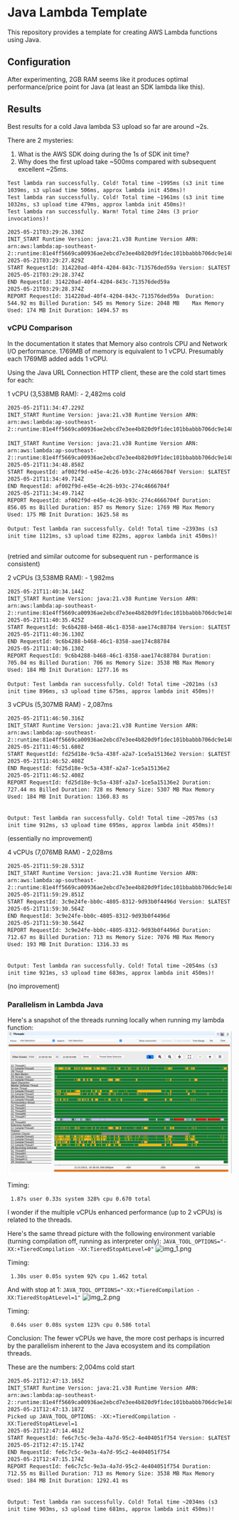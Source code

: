 # Java Lambda Template
This repository provides a template for creating AWS Lambda functions using Java.

## Configuration
After experimenting, 2GB RAM seems like it produces optimal performance/price point for Java (at least an SDK lambda like this).

## Results
Best results for a cold Java lambda S3 upload so far are around ~2s.

There are 2 mysteries:
1. What is the AWS SDK doing during the 1s of SDK init time?
2. Why does the first upload take ~500ms compared with subsequent excellent ~25ms.

```Output
Test lambda ran successfully. Cold! Total time ~1995ms (s3 init time 1039ms, s3 upload time 506ms, approx lambda init 450ms)!
Test lambda ran successfully. Cold! Total time ~1961ms (s3 init time 1032ms, s3 upload time 479ms, approx lambda init 450ms)!
Test lambda ran successfully. Warm! Total time 24ms (3 prior invocations)!
```

```CloudWatch Logs
2025-05-21T03:29:26.330Z
INIT_START Runtime Version: java:21.v38 Runtime Version ARN: arn:aws:lambda:ap-southeast-2::runtime:81e4ff5669ca00936ae2ebcd7e3ee4b820d9f1dec101bbabbb706dc9e1481298
2025-05-21T03:29:27.829Z
START RequestId: 314220ad-40f4-4204-843c-713576ded59a Version: $LATEST
2025-05-21T03:29:28.374Z
END RequestId: 314220ad-40f4-4204-843c-713576ded59a
2025-05-21T03:29:28.374Z
REPORT RequestId: 314220ad-40f4-4204-843c-713576ded59a	Duration: 544.92 ms	Billed Duration: 545 ms	Memory Size: 2048 MB	Max Memory Used: 174 MB	Init Duration: 1494.57 ms	
```


### vCPU Comparison

In the documentation it states that Memory also controls CPU and Network I/O performance.
1769MB of memory is equivalent to 1 vCPU.
Presumably each 1769MB added adds 1 vCPU.

Using the Java URL Connection HTTP client, these are the cold start times for each:

1 vCPU (3,538MB RAM): - 2,482ms cold
```
2025-05-21T11:34:47.229Z
INIT_START Runtime Version: java:21.v38	Runtime Version ARN: arn:aws:lambda:ap-southeast-2::runtime:81e4ff5669ca00936ae2ebcd7e3ee4b820d9f1dec101bbabbb706dc9e1481298

INIT_START Runtime Version: java:21.v38 Runtime Version ARN: arn:aws:lambda:ap-southeast-2::runtime:81e4ff5669ca00936ae2ebcd7e3ee4b820d9f1dec101bbabbb706dc9e1481298
2025-05-21T11:34:48.858Z
START RequestId: af002f9d-e45e-4c26-b93c-274c4666704f Version: $LATEST
2025-05-21T11:34:49.714Z
END RequestId: af002f9d-e45e-4c26-b93c-274c4666704f
2025-05-21T11:34:49.714Z
REPORT RequestId: af002f9d-e45e-4c26-b93c-274c4666704f Duration: 856.05 ms Billed Duration: 857 ms Memory Size: 1769 MB Max Memory Used: 175 MB Init Duration: 1625.58 ms

Output: Test lambda ran successfully. Cold! Total time ~2393ms (s3 init time 1121ms, s3 upload time 822ms, approx lambda init 450ms)!


```
(retried and similar outcome for subsequent run - performance is consistent)

2 vCPUs (3,538MB RAM): - 1,982ms
```
2025-05-21T11:40:34.144Z
INIT_START Runtime Version: java:21.v38 Runtime Version ARN: arn:aws:lambda:ap-southeast-2::runtime:81e4ff5669ca00936ae2ebcd7e3ee4b820d9f1dec101bbabbb706dc9e1481298
2025-05-21T11:40:35.425Z
START RequestId: 9c6b4288-b468-46c1-8358-aae174c88784 Version: $LATEST
2025-05-21T11:40:36.130Z
END RequestId: 9c6b4288-b468-46c1-8358-aae174c88784
2025-05-21T11:40:36.130Z
REPORT RequestId: 9c6b4288-b468-46c1-8358-aae174c88784 Duration: 705.04 ms Billed Duration: 706 ms Memory Size: 3538 MB Max Memory Used: 184 MB Init Duration: 1277.16 ms

Output: Test lambda ran successfully. Cold! Total time ~2021ms (s3 init time 896ms, s3 upload time 675ms, approx lambda init 450ms)!
```

3 vCPUs (5,307MB RAM) - 2,087ms
```
2025-05-21T11:46:50.316Z
INIT_START Runtime Version: java:21.v38 Runtime Version ARN: arn:aws:lambda:ap-southeast-2::runtime:81e4ff5669ca00936ae2ebcd7e3ee4b820d9f1dec101bbabbb706dc9e1481298
2025-05-21T11:46:51.680Z
START RequestId: fd25d18e-9c5a-438f-a2a7-1ce5a15136e2 Version: $LATEST
2025-05-21T11:46:52.408Z
END RequestId: fd25d18e-9c5a-438f-a2a7-1ce5a15136e2
2025-05-21T11:46:52.408Z
REPORT RequestId: fd25d18e-9c5a-438f-a2a7-1ce5a15136e2 Duration: 727.44 ms Billed Duration: 728 ms Memory Size: 5307 MB Max Memory Used: 184 MB Init Duration: 1360.83 ms


Output: Test lambda ran successfully. Cold! Total time ~2057ms (s3 init time 912ms, s3 upload time 695ms, approx lambda init 450ms)!
```
(essentially no improvement)

4 vCPUs (7,076MB RAM) - 2,028ms
```
2025-05-21T11:59:28.531Z
INIT_START Runtime Version: java:21.v38 Runtime Version ARN: arn:aws:lambda:ap-southeast-2::runtime:81e4ff5669ca00936ae2ebcd7e3ee4b820d9f1dec101bbabbb706dc9e1481298
2025-05-21T11:59:29.851Z
START RequestId: 3c9e24fe-bb0c-4805-8312-9d93b0f4496d Version: $LATEST
2025-05-21T11:59:30.564Z
END RequestId: 3c9e24fe-bb0c-4805-8312-9d93b0f4496d
2025-05-21T11:59:30.564Z
REPORT RequestId: 3c9e24fe-bb0c-4805-8312-9d93b0f4496d Duration: 712.67 ms Billed Duration: 713 ms Memory Size: 7076 MB Max Memory Used: 193 MB Init Duration: 1316.33 ms


Output: Test lambda ran successfully. Cold! Total time ~2054ms (s3 init time 921ms, s3 upload time 683ms, approx lambda init 450ms)!
```
(no improvement)

### Parallelism in Lambda Java
Here's a snapshot of the threads running locally when running my lambda function:
![img.png](img.png)

Timing:
```
 1.87s user 0.33s system 328% cpu 0.670 total
```

I wonder if the multiple vCPUs enhanced performance (up to 2 vCPUs) is related to
the threads.

Here's the same thread picture with the following environment variable (turning compilation off, running as interpreter only):
```JAVA_TOOL_OPTIONS="-XX:+TieredCompilation -XX:TieredStopAtLevel=0"```
![img_1.png](img_1.png)

Timing:
```
 1.30s user 0.05s system 92% cpu 1.462 total
```

And with stop at 1:
```JAVA_TOOL_OPTIONS="-XX:+TieredCompilation -XX:TieredStopAtLevel=1"```
![img_2.png](img_2.png)

Timing:
```
 0.64s user 0.08s system 123% cpu 0.586 total
```

Conclusion: The fewer vCPUs we have, the more cost perhaps is incurred by the parallelism inherent
to the Java ecosystem and its compilation threads.

These are the numbers: 2,004ms cold start
```
2025-05-21T12:47:13.165Z
INIT_START Runtime Version: java:21.v38 Runtime Version ARN: arn:aws:lambda:ap-southeast-2::runtime:81e4ff5669ca00936ae2ebcd7e3ee4b820d9f1dec101bbabbb706dc9e1481298
2025-05-21T12:47:13.187Z
Picked up JAVA_TOOL_OPTIONS: -XX:+TieredCompilation -XX:TieredStopAtLevel=1
2025-05-21T12:47:14.461Z
START RequestId: fe6c7c5c-9e3a-4a7d-95c2-4e404051f754 Version: $LATEST
2025-05-21T12:47:15.174Z
END RequestId: fe6c7c5c-9e3a-4a7d-95c2-4e404051f754
2025-05-21T12:47:15.174Z
REPORT RequestId: fe6c7c5c-9e3a-4a7d-95c2-4e404051f754 Duration: 712.55 ms Billed Duration: 713 ms Memory Size: 3538 MB Max Memory Used: 184 MB Init Duration: 1292.41 ms


Output: Test lambda ran successfully. Cold! Total time ~2034ms (s3 init time 903ms, s3 upload time 681ms, approx lambda init 450ms)!
```
